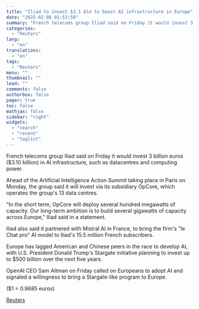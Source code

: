 ```yaml
---
title: "Iliad to invest $3.1 bln to boost AI infrastructure in Europe"
date: "2025-02-08 01:53:50"
summary: "French telecoms group Iliad said on Friday it would invest 3 billion euros ($3.10 billion) in AI infrastructure, such as datacentres and computing power.Ahead of the Artificial Intelligence Action Summit taking place in Paris on Monday, the group said it will invest via its subsidiary OpCore, which operates the group's..."
categories:
  - "Reuters"
lang:
  - "en"
translations:
  - "en"
tags:
  - "Reuters"
menu: ""
thumbnail: ""
lead: ""
comments: false
authorbox: false
pager: true
toc: false
mathjax: false
sidebar: "right"
widgets:
  - "search"
  - "recent"
  - "taglist"
---
```


French telecoms group Iliad said on Friday it would invest 3 billion euros ($3.10 billion) in AI infrastructure, such as datacentres and computing power.

Ahead of the Artificial Intelligence Action Summit taking place in Paris on Monday, the group said it will invest via its subsidiary OpCore, which operates the group's 13 data centres.

"In the short term, OpCore will deploy several hundred megawatts of capacity. Our long-term ambition is to build several gigawatts of capacity across Europe," Iliad said in a statement.

Iliad also said it partnered with Mistral AI in France, to bring the firm's "le Chat pro" AI model to Iliad's 15.5 million French subscribers.

Europe has lagged American and Chinese peers in the race to develop AI, with U.S. President Donald Trump's Stargate initiative planning to invest up to $500 billion over the next five years.

OpenAI CEO Sam Altman on Friday called on Europeans to adopt AI and signaled a willingness to bring a Stargate-like program to Europe.

($1 = 0.9685 euros)

[Reuters](https://www.tradingview.com/news/reuters.com,2025:newsml_L1N3OY0U6:0-iliad-to-invest-3-1-bln-to-boost-ai-infrastructure-in-europe/)
